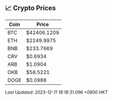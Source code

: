 ## 📈 Crypto Prices

| Coin | Price |
| ---- | ----- |
| BTC | $42406.1209 |
| ETH | $2249.9975 |
| BNB | $233.7669 |
| CRV | $0.6934 |
| ARB | $1.0904 |
| OKB | $58.5221 |
| DOGE | $0.0988 |

_Last Updated: 2023-12-11 18:18:31.096 +0800 HKT_